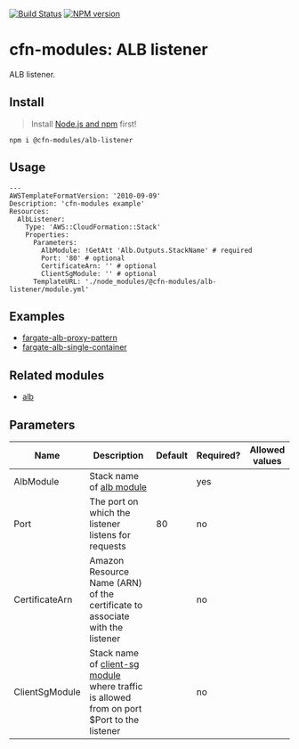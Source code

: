 [![Build Status](https://travis-ci.org/cfn-modules/alb-listener.svg?branch=master)](https://travis-ci.org/cfn-modules/alb-listener)
[![NPM version](https://img.shields.io/npm/v/@cfn-modules/alb-listener.svg)](https://www.npmjs.com/package/@cfn-modules/alb-listener)

# cfn-modules: ALB listener

ALB listener.

## Install

> Install [Node.js and npm](https://nodejs.org/) first!

```
npm i @cfn-modules/alb-listener
```

## Usage

```
---
AWSTemplateFormatVersion: '2010-09-09'
Description: 'cfn-modules example'
Resources:
  AlbListener:
    Type: 'AWS::CloudFormation::Stack'
    Properties:
      Parameters:
        AlbModule: !GetAtt 'Alb.Outputs.StackName' # required
        Port: '80' # optional
        CertificateArn: '' # optional
        ClientSgModule: '' # optional
      TemplateURL: './node_modules/@cfn-modules/alb-listener/module.yml'
```

## Examples

* [fargate-alb-proxy-pattern](https://github.com/cfn-modules/docs/tree/master/examples/fargate-alb-proxy-pattern)
* [fargate-alb-single-container](https://github.com/cfn-modules/docs/tree/master/examples/fargate-alb-single-container)

## Related modules

* [alb](https://github.com/cfn-modules/alb)

## Parameters

<table>
  <thead>
    <tr>
      <th>Name</th>
      <th>Description</th>
      <th>Default</th>
      <th>Required?</th>
      <th>Allowed values</th>
    </tr>
  </thead>
  <tbody>
    <tr>
      <td>AlbModule</td>
      <td>Stack name of <a href="https://www.npmjs.com/package/@cfn-modules/alb">alb module</a></td>
      <td></td>
      <td>yes</td>
      <td></td>
    </tr>
    <tr>
      <td>Port</td>
      <td>The port on which the listener listens for requests</td>
      <td>80</td>
      <td>no</td>
      <td></td>
    </tr>
    <tr>
      <td>CertificateArn</td>
      <td>Amazon Resource Name (ARN) of the certificate to associate with the listener</td>
      <td></td>
      <td>no</td>
      <td></td>
    </tr>
    <tr>
      <td>ClientSgModule</td>
      <td>Stack name of <a href="https://www.npmjs.com/package/@cfn-modules/client-sg">client-sg module</a> where traffic is allowed from on port $Port to the listener</td>
      <td></td>
      <td>no</td>
      <td></td>
    </tr>
  </tbody>
</table>
